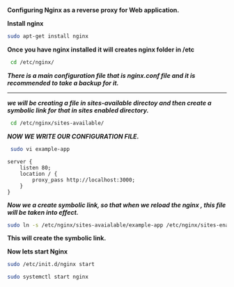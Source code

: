 **Configuring Nginx as a reverse proxy for Web application.**


 **Install nginx**
 ```bash
 sudo apt-get install nginx
```
 **Once you have nginx installed it will creates nginx folder in /etc**
```bash
 cd /etc/nginx/
```
 ***There is a main configuration file that is nginx.conf file and it is recommended to take a backup for it.***

---------------------------------------------
***we will be creating a file in sites-available directoy and then create a symbolic link for that in sites enabled directory.***
```bash
 cd /etc/nginx/sites-available/
 ```
***NOW WE WRITE OUR CONFIGURATION FILE.***
```bash
 sudo vi example-app
```
```
server {
    listen 80;
    location / {
        proxy_pass http://localhost:3000;
    }
}  
```
***Now we a create symbolic link, so that when we reload the nginx , this file will be taken into effect.***
```bash
sudo ln -s /etc/nginx/sites-avaialable/example-app /etc/nginx/sites-enabled/example-app
```
**This will create the symbolic link.**

**Now lets start Nginx**
```bash
sudo /etc/init.d/nginx start
```
```bash
sudo systemctl start nginx
```



